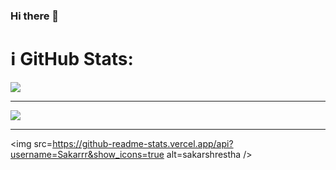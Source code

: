 ### Hi there 👋

# ℹ️ GitHub Stats:
![](https://github-readme-stats.vercel.app/api/top-langs/?username=asheshmagar&theme=light&hide_border=false&include_all_commits=true&count_private=true&layout=compact)

---

[![](https://visitcount.itsvg.in/api?id=Sakarrr&icon=0&color=0)](https://visitcount.itsvg.in)

---

 <img src=https://github-readme-stats.vercel.app/api?username=Sakarrr&show_icons=true alt=sakarshrestha />

<!--
**Sakarrr/Sakarrr** is a ✨ _special_ ✨ repository because its `README.md` (this file) appears on your GitHub profile.

Here are some ideas to get you started:

- 🔭 I’m currently working on ...
- 🌱 I’m currently learning ...
- 👯 I’m looking to collaborate on ...
- 🤔 I’m looking for help with ...
- 💬 Ask me about ...
- 📫 How to reach me: ...
- 😄 Pronouns: ...
- ⚡ Fun fact: ...
-->

